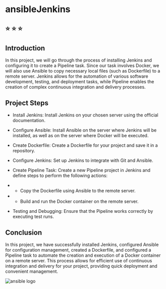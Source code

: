 #  ansibleJenkins 


##  :star:  :star:  :star: 
## Introduction
In this project, we will go through the process of installing Jenkins and configuring it to create a Pipeline task. Since our task involves Docker, we will also use Ansible to copy necessary local files (such as Dockerfile) to a remote server. Jenkins allows for the automation of various software development, testing, and deployment tasks, while Pipeline enables the creation of complex continuous integration and delivery processes.

## Project Steps
- Install Jenkins: Install Jenkins on your chosen server using the official documentation.

- Configure Ansible: Install Ansible on the server where Jenkins will be installed, as well as on the server where Docker will be executed.

- Create Dockerfile: Create a Dockerfile for your project and save it in a repository.

- Configure Jenkins: Set up Jenkins to integrate with Git and Ansible.

- Create Pipeline Task: Create a new Pipeline project in Jenkins and define steps to perform the following actions:

- - Copy the Dockerfile using Ansible to the remote server.
- - Build and run the Docker container on the remote server.
- Testing and Debugging: Ensure that the Pipeline works correctly by executing test runs.


## Conclusion
In this project, we have successfully installed Jenkins, configured Ansible for configuration management, created a Dockerfile, and configured a Pipeline task to automate the creation and execution of a Docker container on a remote server. This process allows for efficient use of continuous integration and delivery for your project, providing quick deployment and convenient management.

![ansible logo](https://i0.wp.com/blog.it-playground.eu/wp-content/uploads/2018/06/juniper-ansible.png?fit=560%2C315&ssl=1)
